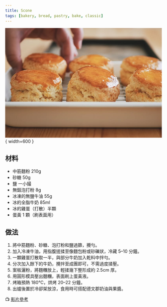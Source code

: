 ```yaml
---
title: Scone
tags: [bakery, bread, pastry, bake, classic]
---
```


![Scone](../../images/scone.jpg){ width=600 }

## 材料
- 中筋麵粉 210g  
- 砂糖 50g  
- 鹽 一小撮  
- 無鋁泡打粉 8g  
- 冰凍的無鹽牛油 55g  
- 冰的全脂牛奶 85ml  
- 冰的雞蛋（打散）半顆  
- 蛋黃 1 顆（刷表面用）  

## 做法
1. 將中筋麵粉、砂糖、泡打粉和鹽過篩，攪勻。  
2. 加入冷凍牛油，用指腹搓揉至像麵包粉或砂礫狀，冷藏 5–10 分鐘。  
3. 一顆雞蛋打散取一半，與部分牛奶加入乾料中拌勻。  
4. 分次加入餘下的牛奶，攪拌至成團即可，不需過度揉壓。  
5. 案板灑粉，將麵糰放上，輕揉幾下整形成約 2.5cm 厚。  
6. 用圓形模具壓出麵糰，表面刷上蛋黃液。  
7. 烤箱預熱 180°C，烘烤 20–22 分鐘。  
8. 出爐後置於冷卻架放涼，食用時可搭配德文郡奶油與果醬。  

📺 [影片參考](https://www.youtube.com/watch?v=HV5UFLep8UA&t=500s)
